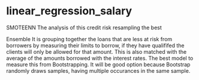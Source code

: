 # linear_regression_salary

SMOTEENN
The analysis of this credit risk resampling the best 


Ensemble
It is grouping together the loans that are less at risk from borrowers by measuring their limits to borrow, if they have qualififed 
the clients will only be allowed for that amount. This is also matched with the average of the amounts borrowed with the interest rates. 
The best model to measure this from Bootstrapping. It will be good option because Bootstrap randomly draws samples, having multiple occurances in the same sample. 
